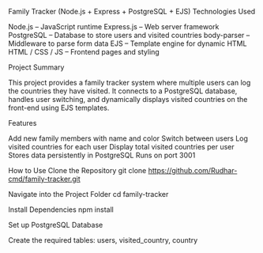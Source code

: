 Family Tracker (Node.js + Express + PostgreSQL + EJS)
Technologies Used

Node.js – JavaScript runtime
Express.js – Web server framework
PostgreSQL – Database to store users and visited countries
body-parser – Middleware to parse form data
EJS – Template engine for dynamic HTML
HTML / CSS / JS – Frontend pages and styling

Project Summary

This project provides a family tracker system where multiple users can log the countries they have visited.
It connects to a PostgreSQL database, handles user switching, and dynamically displays visited countries on the front-end using EJS templates.

Features

Add new family members with name and color
Switch between users
Log visited countries for each user
Display total visited countries per user
Stores data persistently in PostgreSQL
Runs on port 3001

How to Use
Clone the Repository
git clone https://github.com/Rudhar-cmd/family-tracker.git

Navigate into the Project Folder
cd family-tracker

Install Dependencies
npm install

Set up PostgreSQL Database

Create the required tables: users, visited_country, country
